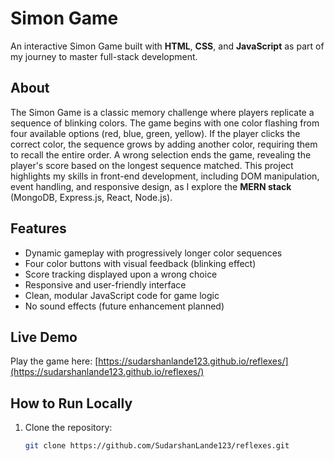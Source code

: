 # Simon Game

An interactive Simon Game built with **HTML**, **CSS**, and **JavaScript** as part of my journey to master full-stack development.

## About
The Simon Game is a classic memory challenge where players replicate a sequence of blinking colors. The game begins with one color flashing from four available options (red, blue, green, yellow). If the player clicks the correct color, the sequence grows by adding another color, requiring them to recall the entire order. A wrong selection ends the game, revealing the player's score based on the longest sequence matched. This project highlights my skills in front-end development, including DOM manipulation, event handling, and responsive design, as I explore the **MERN stack** (MongoDB, Express.js, React, Node.js).

## Features
- Dynamic gameplay with progressively longer color sequences
- Four color buttons with visual feedback (blinking effect)
- Score tracking displayed upon a wrong choice
- Responsive and user-friendly interface
- Clean, modular JavaScript code for game logic
- No sound effects (future enhancement planned)

## Live Demo
Play the game here: [https://sudarshanlande123.github.io/reflexes/](https://sudarshanlande123.github.io/reflexes/)

## How to Run Locally
1. Clone the repository:
   ```bash
   git clone https://github.com/SudarshanLande123/reflexes.git
